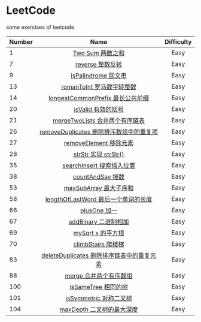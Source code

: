 # LeetCode

some exercises of leetcode

| Number |                                                               Name                                                                | Difficulty |
| ------ | :-------------------------------------------------------------------------------------------------------------------------------: | :--------: |
| 1      |                   [Two Sum 两数之和](https://github.com/buki26/LeetCode/blob/master/Solutions/Easy/1-TwoSum.md)                   |    Easy    |
| 7      |                  [reverse 整数反转](https://github.com/buki26/LeetCode/blob/master/Solutions/Easy/7-reverse.md)                   |    Easy    |
| 9      |              [isPalindrome 回文串](https://github.com/buki26/LeetCode/blob/master/Solutions/Easy/9-isPalindrome.md)               |    Easy    |
| 13     |            [romanToInt 罗马数字转整数](https://github.com/buki26/LeetCode/blob/master/Solutions/Easy/13-romanToInt.md)            |    Easy    |
| 14     |    [longestCommonPrefix 最长公共前缀](https://github.com/buki26/LeetCode/blob/master/Solutions/Easy/14-longestCommonPrefix.md)    |    Easy    |
| 20     |                 [isValid 有效的括号](https://github.com/buki26/LeetCode/blob/master/Solutions/Easy/20-isValid.md)                 |    Easy    |
| 21     |        [mergeTwoLists 合并两个有序链表](https://github.com/buki26/LeetCode/blob/master/Solutions/Easy/21-mergeTwoLists.md)        |    Easy    |
| 26     |  [removeDuplicates 删除排序数组中的重复项](https://github.com/buki26/LeetCode/blob/master/Solutions/Easy/26-removeDuplicates.md)  |    Easy    |
| 27     |            [removeElement 移除元素](https://github.com/buki26/LeetCode/blob/master/Solutions/Easy/27-removeElement.md)            |    Easy    |
| 28     |                [strStr 实现 strStr()](https://github.com/buki26/LeetCode/blob/master/Solutions/Easy/28-strStr.md)                 |    Easy    |
| 35     |           [searchInsert 搜索插入位置](https://github.com/buki26/LeetCode/blob/master/Solutions/Easy/35-searchInsert.md)           |    Easy    |
| 38     |                [countAndSay 报数](https://github.com/buki26/LeetCode/blob/master/Solutions/Easy/38-countAndSay.md)                |    Easy    |
| 53     |             [maxSubArray 最大子序和](https://github.com/buki26/LeetCode/blob/master/Solutions/Easy/53-maxSubArray.md)             |    Easy    |
| 58     |    [lengthOfLastWord 最后一个单词的长度](https://github.com/buki26/LeetCode/blob/master/Solutions/Easy/58-lengthOfLastWord.md)    |    Easy    |
| 66     |                    [plusOne 加一](https://github.com/buki26/LeetCode/blob/master/Solutions/Easy/66-plusOne.md)                    |    Easy    |
| 67     |               [addBinary 二进制相加](https://github.com/buki26/LeetCode/blob/master/Solutions/Easy/67-addBinary.md)               |    Easy    |
| 69     |                  [mySqrt x 的平方根](https://github.com/buki26/LeetCode/blob/master/Solutions/Easy/69-mySqrt.md)                  |    Easy    |
| 70     |               [climbStairs 爬楼梯](https://github.com/buki26/LeetCode/blob/master/Solutions/Easy/70-climbStairs.md)               |    Easy    |
| 83     | [deleteDuplicates 删除排序链表中的重复元素](https://github.com/buki26/LeetCode/blob/master/Solutions/Easy/83-deleteDuplicates.md) |    Easy    |
| 88     |                [merge 合并两个有序数组](https://github.com/buki26/LeetCode/blob/master/Solutions/Easy/88-merge.md)                |    Easy    |
| 100    |              [isSameTree 相同的树](https://github.com/buki26/LeetCode/blob/master/Solutions/Easy/100-isSameTree.md)               |    Easy    |
| 101    |            [isSymmetric 对称二叉树](https://github.com/buki26/LeetCode/blob/master/Solutions/Easy/101-isSymmetric.md)             |    Easy    |
| 104    |            [maxDepth 二叉树的最大深度](https://github.com/buki26/LeetCode/blob/master/Solutions/Easy/104-maxDepth.md)             |    Easy    |
